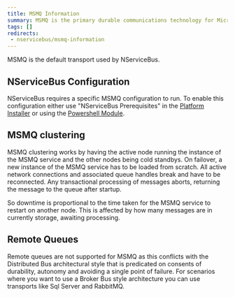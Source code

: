 ```yaml
---
title: MSMQ Information
summary: MSMQ is the primary durable communications technology for Microsoft but does not dynamically detect network interfaces.
tags: []
redirects:
 - nservicebus/msmq-information
---
```


MSMQ is the default transport used by NServiceBus.


## NServiceBus Configuration

NServiceBus requires a specific MSMQ configuration to run. To enable this configuration either use "NServiceBus Prerequisites" in the [Platform Installer](/platform/installer/) or using the [Powershell Module](/nservicebus/operations/management-using-powershell.md).


## MSMQ clustering

MSMQ clustering works by having the active node running the instance of the MSMQ service and the other nodes being cold standbys. On failover, a new instance of the MSMQ service has to be loaded from scratch. All active network connections and associated queue handles break and have to be reconnected. Any transactional processing of messages aborts, returning the message to the queue after startup.

So downtime is proportional to the time taken for the MSMQ service to restart on another node. This is affected by how many messages are in currently storage, awaiting processing.


## Remote Queues

Remote queues are not supported for MSMQ as this conflicts with the Distributed Bus architectural style that is predicated on consents of durability, autonomy and avoiding a single point of failure.
For scenarios where you want to use a Broker Bus style architecture you can use transports like Sql Server and RabbitMQ.